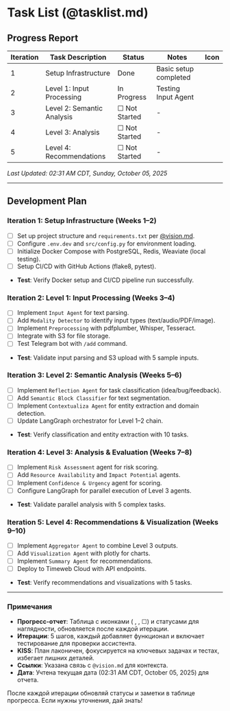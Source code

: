 

# Task List (@tasklist.md)

## Progress Report
| Iteration | Task Description         | Status   | Notes                     | Icon    |
|-----------|--------------------------|----------|---------------------------|---------|
| 1         | Setup Infrastructure     |   Done   | Basic setup completed     |        |
| 2         | Level 1: Input Processing|   In Progress | Testing Input Agent       |        |
| 3         | Level 2: Semantic Analysis | ☐ Not Started | -                        |        |
| 4         | Level 3: Analysis        | ☐ Not Started | -                        |        |
| 5         | Level 4: Recommendations | ☐ Not Started | -                        |        |

*Last Updated: 02:31 AM CDT, Sunday, October 05, 2025*

---

## Development Plan

### Iteration 1: Setup Infrastructure (Weeks 1–2)
- [ ] Set up project structure and `requirements.txt` per [@vision.md](#).
- [ ] Configure `.env.dev` and `src/config.py` for environment loading.
- [ ] Initialize Docker Compose with PostgreSQL, Redis, Weaviate (local testing).
- [ ] Setup CI/CD with GitHub Actions (flake8, pytest).
- **Test**: Verify Docker setup and CI/CD pipeline run successfully.

### Iteration 2: Level 1: Input Processing (Weeks 3–4)
- [ ] Implement `Input Agent` for text parsing.
- [ ] Add `Modality Detector` to identify input types (text/audio/PDF/image).
- [ ] Implement `Preprocessing` with pdfplumber, Whisper, Tesseract.
- [ ] Integrate with S3 for file storage.
- [ ] Test Telegram bot with `/add` command.
- **Test**: Validate input parsing and S3 upload with 5 sample inputs.

### Iteration 3: Level 2: Semantic Analysis (Weeks 5–6)
- [ ] Implement `Reflection Agent` for task classification (idea/bug/feedback).
- [ ] Add `Semantic Block Classifier` for text segmentation.
- [ ] Implement `Contextualiza Agent` for entity extraction and domain detection.
- [ ] Update LangGraph orchestrator for Level 1–2 chain.
- **Test**: Verify classification and entity extraction with 10 tasks.

### Iteration 4: Level 3: Analysis & Evaluation (Weeks 7–8)
- [ ] Implement `Risk Assessment` agent for risk scoring.
- [ ] Add `Resource Availability` and `Impact Potential` agents.
- [ ] Implement `Confidence & Urgency` agent for scoring.
- [ ] Configure LangGraph for parallel execution of Level 3 agents.
- **Test**: Validate parallel analysis with 5 complex tasks.

### Iteration 5: Level 4: Recommendations & Visualization (Weeks 9–10)
- [ ] Implement `Aggregator Agent` to combine Level 3 outputs.
- [ ] Add `Visualization Agent` with plotly for charts.
- [ ] Implement `Summary Agent` for recommendations.
- [ ] Deploy to Timeweb Cloud with API endpoints.
- **Test**: Verify recommendations and visualizations with 5 tasks.

---

### Примечания
- **Прогресс-отчет**: Таблица с иконками ( ,  , ☐) и статусами для наглядности, обновляется после каждой итерации.
- **Итерации**: 5 шагов, каждый добавляет функционал и включает тестирование для проверки ассистента.
- **KISS**: План лаконичен, фокусируется на ключевых задачах и тестах, избегает лишних деталей.
- **Ссылки**: Указана связь с `@vision.md` для контекста.
- **Дата**: Учтена текущая дата (02:31 AM CDT, October 05, 2025) для отчета.

После каждой итерации обновляй статусы и заметки в таблице прогресса. Если нужны уточнения, дай знать!

